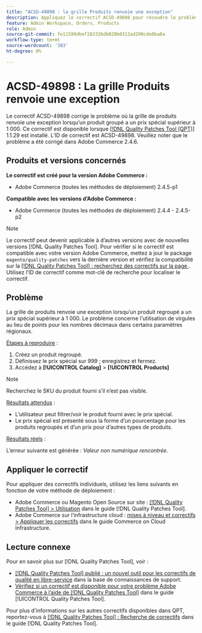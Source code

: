 ```yaml
---
title: "ACSD-49898 : la grille Produits renvoie une exception"
description: Appliquez le correctif ACSD-49898 pour résoudre le problème Adobe Commerce où la grille de produits renvoie une exception lorsqu’un produit groupé a un prix spécial supérieur à 1 000.
feature: Admin Workspace, Orders, Products
role: Admin
source-git-commit: fe11599dbef283326db029b0312ad290cde0ba0a
workflow-type: tm+mt
source-wordcount: '383'
ht-degree: 0%

---
```


# ACSD-49898 : La grille Produits renvoie une exception

Le correctif ACSD-49898 corrige le problème où la grille de produits renvoie une exception lorsqu’un produit groupé a un prix spécial supérieur à 1 000. Ce correctif est disponible lorsque [[!DNL Quality Patches Tool (QPT)]](https://experienceleague.adobe.com/fr/docs/commerce-knowledge-base/kb/announcements/commerce-announcements/magento-quality-patches-released-new-tool-to-self-serve-quality-patches) 1.1.29 est installé. L’ID de correctif est ACSD-49898. Veuillez noter que le problème a été corrigé dans Adobe Commerce 2.4.6.

## Produits et versions concernés

**Le correctif est créé pour la version Adobe Commerce :**

* Adobe Commerce (toutes les méthodes de déploiement) 2.4.5-p1

**Compatible avec les versions d’Adobe Commerce :**

* Adobe Commerce (toutes les méthodes de déploiement) 2.4.4 - 2.4.5-p2

>[!NOTE]
>
>Le correctif peut devenir applicable à d’autres versions avec de nouvelles versions [!DNL Quality Patches Tool]. Pour vérifier si le correctif est compatible avec votre version Adobe Commerce, mettez à jour le package `magento/quality-patches` vers la dernière version et vérifiez la compatibilité sur la [[!DNL Quality Patches Tool] : recherchez des correctifs sur la page ](https://experienceleague.adobe.com/tools/commerce-quality-patches/index.html?lang=fr). Utilisez l’ID de correctif comme mot-clé de recherche pour localiser le correctif.

## Problème

La grille de produits renvoie une exception lorsqu’un produit regroupé a un prix spécial supérieur à 1 000. Le problème concerne l&#39;utilisation de virgules au lieu de points pour les nombres décimaux dans certains paramètres régionaux.

<u>Étapes à reproduire</u> :

1. Créez un produit regroupé.
1. Définissez le prix spécial sur 999 ; enregistrez et fermez.
1. Accédez à **[!UICONTROL Catalog]** > **[!UICONTROL Products]**

>[!NOTE]
>
>Recherchez le SKU du produit fourni s’il n’est pas visible.

<u>Résultats attendus</u> :

* L’utilisateur peut filtrer/voir le produit fourni avec le prix spécial.
* Le prix spécial est présenté sous la forme d’un pourcentage pour les produits regroupés et d’un prix pour d’autres types de produits.

<u>Résultats réels</u> :

L’erreur suivante est générée : *Valeur non numérique rencontrée*.

## Appliquer le correctif

Pour appliquer des correctifs individuels, utilisez les liens suivants en fonction de votre méthode de déploiement :

* Adobe Commerce ou Magento Open Source sur site : [[!DNL Quality Patches Tool] > Utilisation](/help/tools/quality-patches-tool/usage.md) dans le guide [!DNL Quality Patches Tool].
* Adobe Commerce sur l’infrastructure cloud : [mises à niveau et correctifs > Appliquer les correctifs](https://experienceleague.adobe.com/docs/commerce-cloud-service/user-guide/develop/upgrade/apply-patches.html?lang=fr) dans le guide Commerce on Cloud Infrastructure.

## Lecture connexe

Pour en savoir plus sur [!DNL Quality Patches Tool], voir :

* [[!DNL Quality Patches Tool] publié : un nouvel outil pour les correctifs de qualité en libre-service](https://experienceleague.adobe.com/fr/docs/commerce-knowledge-base/kb/announcements/commerce-announcements/magento-quality-patches-released-new-tool-to-self-serve-quality-patches) dans la base de connaissances de support.
* [Vérifiez si un correctif est disponible pour votre problème Adobe Commerce à l’aide de  [!DNL Quality Patches Tool]](/help/tools/quality-patches-tool/patches-available-in-qpt/check-patch-for-magento-issue-with-magento-quality-patches.md) dans le guide [!UICONTROL Quality Patches Tool].


Pour plus d&#39;informations sur les autres correctifs disponibles dans QPT, reportez-vous à [[!DNL Quality Patches Tool] : Recherche de correctifs](https://experienceleague.adobe.com/tools/commerce-quality-patches/index.html?lang=fr) dans le guide [!DNL Quality Patches Tool].
